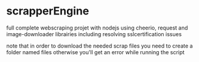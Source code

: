 # scrapperEngine
full complete webscraping projet with nodejs using cheerio, request and image-downloader librairies including resolving sslcertification issues 


note that in order to download the needed scrap files you need to create a folder named files otherwise you'll get an error while running the script
